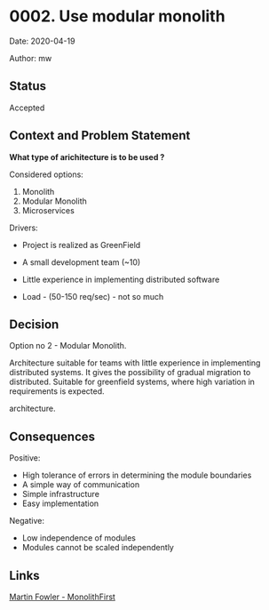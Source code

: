 <!--
*************Metryka**Nie*Modyfikowac**************
wfl-adr-title:Use modular monolith
wfl-adr-date:2020-05-02
wfl-adr-author:mw
***************************************************
-->
# 0002. Use modular monolith
Date: 2020-04-19

Author: mw

## Status

Accepted

## Context and Problem Statement

**What type of arichitecture is to be used ?**

Considered options:

1. Monolith
2. Modular Monolith
3. Microservices

Drivers:
* Project is realized as GreenField
* A small development team (~10)
* Little experience in implementing distributed software 

* Load - (50-150 req/sec) - not so much

## Decision

Option no 2 - Modular Monolith. 

Architecture suitable for teams with little experience in implementing distributed systems. 
It gives the possibility of gradual migration to distributed. Suitable for  greenfield systems, where high variation in requirements is expected.
                                                              

 architecture.

## Consequences

Positive:
* High tolerance of errors in determining the module boundaries
* A simple way of communication
* Simple infrastructure
* Easy implementation

Negative:
* Low independence of modules
* Modules cannot be scaled independently


## Links

[Martin Fowler - MonolithFirst](https://martinfowler.com/bliki/MonolithFirst.html)